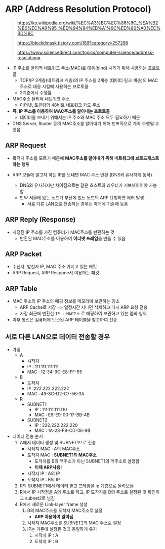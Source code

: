 # ARP (Address Resolution Protocol)

> https://ko.wikipedia.org/wiki/%EC%A3%BC%EC%86%8C_%EA%B2%B0%EC%A0%95_%ED%94%84%EB%A1%9C%ED%86%A0%EC%BD%9C
>
> https://blockdmask.tistory.com/189?category=257298
>
> https://www.sciencedirect.com/topics/computer-science/address-resolution=

- IP 주소를 물리적 네트워크 주소(MAC)로 대응(bind) 시키기 위해 사용되는 프로토콜
  - TCP/IP 3계층(네트워크 계층)의 IP 주소를 2계층 (데이터 링크 계층)의 MAC 주소로 대응 시킬때 사용하는 프로토콜
  - 2계층에서 수행됨
- MAC주소 물리적 네트워크 주소
  - 이더넷, 토큰링의 48비트 네트워크 카드 주소
- **즉, IP 주소를 이용하여 MAC주소를 알아내는 프로토콜**
    - 데이터를 보내기 위해서는 IP 주소와 MAC 주소 모두 필요하기 때문
- DNS Server, Router 등의 MAC주소를 알아내기 위해 반복적으로 계속 수행될 수 있음



## ARP Request

- 목적지 주소를 모르기 때문에 **MAC주소를 알아내기 위해 네트워크에 브로드캐스트 하는 행위**

- ARP 모듈에 알고자 하는 IP를 보내면 MAC 주소 반환 (DNS와 유사하게 동작)
  - DNS와 유사하지만 차이점으로는 같은 호스트와 라우터가 서브넷이어야 가능함
  - 만약 서울에 있는 노드가 부산에 있느 노드의 ARP 요청하면 에러 발생
    - 서로 다른 LAN으로 전송하는 경우는 아래에 기술해 놓음



## ARP Reply (Response)

- 지정된 IP 주소를 가진 컴퓨터가 MAC주소를 반환하는 것
  - 반환된 MAC주소를 이용하여 **이더넷 프레임**을 만들 수 있음



## ARP Packet

- 수신자, 발신자 IP, MAC 주소 가지고 있는 패킷
- ARP Request, ARP Respone시 이용하는 패킷 



## ARP Table

- MAC 주소와 IP 주소의 매핑 정보를 메모리에 보관하는 장소
  - ARP Cache로 저장 => 일정시간 지나면 삭제하고 다시 ARP 요청 전송
  - 가장 최근에 변환한 `IP : MAC주소` 로 매핑하여 보관하고 있는 램의 영역
- 이후 통신은 컴퓨터에 보관된 ARP 테이블을 참고하여 전송



## 서로 다른 LAN으로 데이터 전송할 경우

- 가정
  - A
    - 시작지 
    - IP : 111.111.111.111
    - MAC : 12-34-9C-E8-FF-55
  - B
    - 도착지
    - IP :222.222.222.222
    - MAC : 49-8C-D2-C7-56-3A
  - R
    - SUBNET1
      - IP : 111.111.111.110
      - MAC : E6-E9-00-17-BB-4B
    - SUBNET2
      - IP : 222.222.222.220
      - MAC : 1A-23-F9-CD-06-9B
- 데이터 전송 순서
  1. A에서 데이터 생성 및 SUBNET1으로 전송
     - 시작지 MAC : A의 MAC주소
     - 도착지 MAC : **SUBNET1의 MAC주소**
       - 도착지를 B의 맥주소가 아닌 SUBNET1의 맥주소로 설정함
       - **이때 ARP사용!**
     - 시작지 IP : A의 IP
     - 도착지 IP : B의 IP
  2. R의 SUBNET1에서 데이터 받고 프레임을 ip 계층으로 올려보냄
  3. R에서 IP 시작점을 A의 주소로 하고, IP 도착지를 B의 주소로 설정된 것 확인하교 subnet2로 넘김
  4. R에서 새로운 Link-layer frame 생성
     1. B의 MAC주소를 도착지 MAC주소로 설정
        - **ARP 이용하여 알아냄**
     2. 시작지 MAC주소를 SUBNET2의 MAC 주소로 설정
     3. IP는 기존에 설정된 것과 동일하게 유지
        1. 시작지 IP : A
        2. 도착지 IP : B